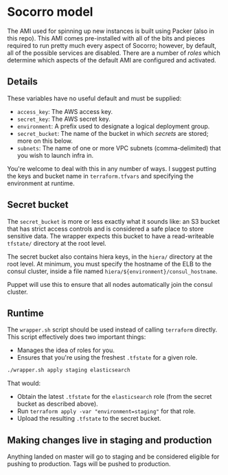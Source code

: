 # Socorro model

The AMI used for spinning up new instances is built using Packer (also in this
repo).  This AMI comes pre-installed with all of the bits and pieces required
to run pretty much every aspect of Socorro; however, by default, all of the
possible services are disabled.  There are a number of *roles* which determine
which aspects of the default AMI are configured and activated.

## Details

These variables have no useful default and must be supplied:
* `access_key`: The AWS access key.
* `secret_key`: The AWS secret key.
* `environment`: A prefix used to designate a logical deployment group.
* `secret_bucket`: The name of the bucket in which *secrets* are stored; more
   on this below.
* `subnets`: The name of one or more VPC subnets (comma-delimited) that you wish to launch infra in.

You're welcome to deal with this in any number of ways. I suggest putting the
keys and bucket name in `terraform.tfvars` and specifying the environment at
runtime.

## Secret bucket

The `secret_bucket` is more or less exactly what it sounds like: an S3 bucket
that has strict access controls and is considered a safe place to store
sensitive data.  The wrapper expects this bucket to have a read-writeable
`tfstate/` directory at the root level.

The secret bucket also contains hiera keys, in the `hiera/` directory at the
root level. At minimum, you must specify the hostname of the ELB to the consul
cluster, inside a file named `hiera/${environment}/consul_hostname`.

Puppet will use this to ensure that all nodes automatically join the consul
cluster.

## Runtime

The `wrapper.sh` script should be used instead of calling `terraform` directly.
This script effectively does two important things:
* Manages the idea of roles for you.
* Ensures that you're using the freshest `.tfstate` for a given role.

```bash
./wrapper.sh apply staging elasticsearch
```

That would:
* Obtain the latest `.tfstate` for the `elasticsearch` role (from the secret
  bucket as described above).
* Run `terraform apply -var "environment=staging"` for that role.
* Upload the resulting `.tfstate` to the secret bucket.

## Making changes live in staging and production

Anything landed on master will go to staging and be considered eligible for
pushing to production. Tags will be pushed to production.
